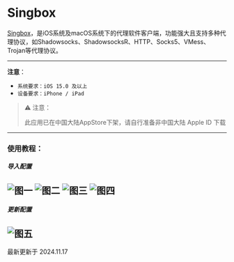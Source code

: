 # Singbox

[Singbox](https://apps.apple.com/us/app/sing-box/id6451272673)，是iOS系统及macOS系统下的代理软件客户端，功能强大且支持多种代理协议，如Shadowsocks、ShadowsocksR、HTTP、Socks5、VMess、Trojan等代理协议。

---
**注意**：

- `系统要求：iOS 15.0 及以上`
- `设备要求：iPhone / iPad`
> ⚠️ 注意：
>
> 此应用已在中国大陆AppStore下架，请自行准备非中国大陆 Apple ID 下载
---

### 使用教程：
##### 导入配置
![图一](Singbox-01.png)
![图二](Singbox-02.png)
![图三](Singbox-03.png)
![图四](Singbox-04.png)
---
##### 更新配置
![图五](Singbox-05.png)
---
最新更新于 2024.11.17

